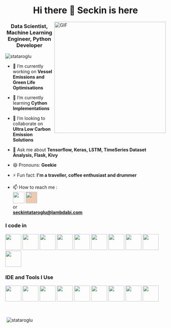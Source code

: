 <h1 align="center">Hi there 👋 Seckin is here</h1>

<img align="right" alt="GIF" src="https://github.com/stataroglu/stataroglu/blob/main/coding.gif?raw=true" height="350" />

<h3 align="center">Data Scientist, Machine Learning Engineer, Python Developer</h3>

<p align="left"> <img src="https://komarev.com/ghpvc/?username=stataroglu&color=brightgreen" alt="stataroglu" /> </p>


- 🔭 I’m currently working on **Vessel Emissions and Green Life Optimisations**

- 🌱 I’m currently learning **Cython Implementations**

- 👯 I’m looking to collaborate on **Ultra Low Carbon Emission Solutions**

<!-- - 📝 I regularly write articles on [https://medium.com/@seckintataroglu](https://medium.com/@seckintataroglu) -->

<!-- - 🤔 I’m looking for help with **E-Commerce** -->

- 💬 Ask me about **Tensorflow, Keras, LSTM, TimeSeries Dataset Analysis, Flask, Kivy**

- 😄 Pronouns: **Geekie**

- ⚡ Fun fact: **I'm a traveller, coffee enthusiast and drummer**

- 📫 How to reach me :
<br /> [<img src="https://img.shields.io/badge/LinkedIn-0077B5?style=for-the-badge&logo=linkedin&logoColor=white" height="36px" />](https://www.linkedin.com/in/seckintataroglu/) [<img src="https://www.lambdabi.com/assets/img/logoMedium-shadow-3.png" height="36px" style="background-color:#ebcab0" />](https://www.lambdabi.com/) <br /> or <br /> <b>seckintataroglu@lambdabi.com</b>


### I code in
<code><img height="50" width="50" src="https://img.icons8.com/color/48/000000/python.png" /></code>
<code><img height="50" width="50" src="https://img.icons8.com/color/48/000000/tensorflow.png"/></code>
<code><img height="50" width="50" src="https://img.icons8.com/color/48/000000/postgreesql.png"/></code>
<code><img height="50" width="50" src="https://kivy.org/logos/kivy-logo-black-64.png"/></code>
<code><img height="50" width="50" src="https://kivymd.readthedocs.io/en/latest/_static/logo-kivymd.png"/></code>
<code><img height="50" width="50" src="https://img.icons8.com/color/48/000000/html-5.png" /></code>
<code><img height="50" width="50" src="https://img.icons8.com/color/48/000000/css3.png" /></code>
<code><img height="50" width="50" src="https://img.icons8.com/color/48/000000/bootstrap.png" /></code>
<code><img height="50" width="50" src="https://img.icons8.com/color/48/000000/javascript.png"/></code>
<code><img height="50" width="50" src="https://www.chartjs.org/img/chartjs-logo.svg"/></code>

 


### IDE and Tools I Use
<code><img height="50" width="50" src="https://img.icons8.com/color/48/000000/visual-studio-code-2019.png"/></code>
<code><img height="50" width="50" src="https://colab.research.google.com/img/colab_favicon_256px.png"/></code>
<code><img height="50" width="50" src="https://img.icons8.com/dusk/64/000000/anaconda.png"/></code>
<code><img height="50" width="50" src="https://jupyter.org/assets/main-logo.svg"/></code>
<code><img height="50" width="50" src="https://img.icons8.com/color/48/000000/powershell.png"/></code>
<code><img height="50" width="50" src="https://img.icons8.com/color/50/000000/git.png"/></code>
<code><img height="50" width="50" src="https://img.icons8.com/color/48/000000/linux.png"/></code>
<code><img height="50" width="50" src="https://img.icons8.com/color/48/000000/azure-1.png"/></code>
<code><img height="50" width="50" src="https://img.icons8.com/fluent/48/000000/google-cloud.png"/></code>

<br>



<!-- MOST USED LANGUAGES -->
<!-- <p><img align="left" src="https://github-readme-stats.vercel.app/api/top-langs/?username=stataroglu&layout=compact&hide=html" alt="stataroglu" /></p> -->

<!-- <a href="https://github.com/stataroglu">
  <img align="center" src="https://github-readme-stats.vercel.app/api/top-langs/?username=stataroglu&theme=light&hide_langs_below=1" />
</a> -->


<!-- GITHUB STATS -->
<p>&nbsp;<img align="center" src="https://github-readme-stats.vercel.app/api?username=stataroglu&show_icons=true" alt="stataroglu" /></p>



<!-- ### 💻 Workspace Spec
<img src="https://img.shields.io/badge/NVIDIA-GTX1650-76B900?style=for-the-badge&logo=nvidia&logoColor=white"/>  <img src="https://img.shields.io/badge/AMD-Ryzen_5_4600H-ED1C24?style=for-the-badge&logo=amd&logoColor=white"/>  -->

<!-- [![Hareesh's github stats](https://github-readme-stats.vercel.app/api?username=hareesh-r&hide=issues,contribs&theme=dark)](https://github.com/hareesh-r/github-readme-stats) -->
